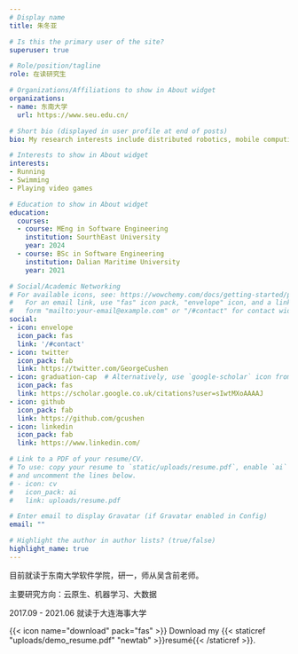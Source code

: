 ```yaml
---
# Display name
title: 朱冬亚

# Is this the primary user of the site?
superuser: true

# Role/position/tagline
role: 在读研究生

# Organizations/Affiliations to show in About widget
organizations:
- name: 东南大学
  url: https://www.seu.edu.cn/

# Short bio (displayed in user profile at end of posts)
bio: My research interests include distributed robotics, mobile computing and programmable matter.

# Interests to show in About widget
interests:
- Running
- Swimming
- Playing video games

# Education to show in About widget
education:
  courses:
  - course: MEng in Software Engineering
    institution: SourthEast University
    year: 2024
  - course: BSc in Software Engineering
    institution: Dalian Maritime University
    year: 2021

# Social/Academic Networking
# For available icons, see: https://wowchemy.com/docs/getting-started/page-builder/#icons
#   For an email link, use "fas" icon pack, "envelope" icon, and a link in the
#   form "mailto:your-email@example.com" or "/#contact" for contact widget.
social:
- icon: envelope
  icon_pack: fas
  link: '/#contact'
- icon: twitter
  icon_pack: fab
  link: https://twitter.com/GeorgeCushen
- icon: graduation-cap  # Alternatively, use `google-scholar` icon from `ai` icon pack
  icon_pack: fas
  link: https://scholar.google.co.uk/citations?user=sIwtMXoAAAAJ
- icon: github
  icon_pack: fab
  link: https://github.com/gcushen
- icon: linkedin
  icon_pack: fab
  link: https://www.linkedin.com/

# Link to a PDF of your resume/CV.
# To use: copy your resume to `static/uploads/resume.pdf`, enable `ai` icons in `params.toml`, 
# and uncomment the lines below.
# - icon: cv
#   icon_pack: ai
#   link: uploads/resume.pdf

# Enter email to display Gravatar (if Gravatar enabled in Config)
email: ""

# Highlight the author in author lists? (true/false)
highlight_name: true
---
```


目前就读于东南大学软件学院，研一，师从吴含前老师。

主要研究方向：云原生、机器学习、大数据

2017.09 - 2021.06 就读于大连海事大学

{{< icon name="download" pack="fas" >}} Download my {{< staticref "uploads/demo_resume.pdf" "newtab" >}}resumé{{< /staticref >}}.

